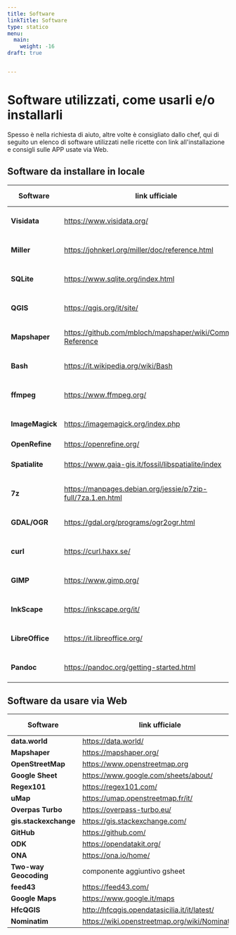 ```yaml
---
title: Software
linkTitle: Software
type: statico
menu:
  main:
    weight: -16
draft: true


---
```


# Software utilizzati, come usarli e/o installarli

Spesso è nella richiesta di aiuto, altre volte è consigliato dallo chef, qui di seguito un elenco di software utilizzati nelle ricette con link all'installazione e consigli sulle APP usate via Web.

## Software da installare in locale

Software | link ufficiale | Come installarlo| ambito
---------|----------------|-----------------|----------
**Visidata**|<https://www.visidata.org/>| riga di comando (CLI) | Testo strutturato
**Miller**|<https://johnkerl.org/miller/doc/reference.html> | riga di comando (CLI) | Testo strutturato
**SQLite**|<https://www.sqlite.org/index.html>| Multi piattaforma (CLI/GUI) | Database
**QGIS**|<https://qgis.org/it/site/>| Multi piattaforma (CLI/GUI) |GIS
**Mapshaper**|<https://github.com/mbloch/mapshaper/wiki/Command-Reference>|Multi piattaforma (CLI/GUI) | GIS
**Bash** | <https://it.wikipedia.org/wiki/Bash> | riga di comando (CLI) | Shell Linux
**ffmpeg** | <https://www.ffmpeg.org/> | Multi piattaforma (CLI/GUI) | Audio/Video
**ImageMagick** | <https://imagemagick.org/index.php> | Multi piattaforma (CLI/GUI) | Immagini
**OpenRefine** | <https://openrefine.org/> | | Pulizia dati
**Spatialite** | <https://www.gaia-gis.it/fossil/libspatialite/index>| Multi piattaforma (CLI/GUI) | GIS
**7z** |<https://manpages.debian.org/jessie/p7zip-full/7za.1.en.html> | Multi piattaforma (CLI/GUI) | Altro
**GDAL/OGR** |<https://gdal.org/programs/ogr2ogr.html> | Multi piattaforma (CLI/GUI) | GIS
**curl** | <https://curl.haxx.se/> | Multi piattaforma (CLI/GUI) | Testo strutturato
**GIMP** | <https://www.gimp.org/> | Multi piattaforma (GUI) | Grafica
**InkScape** | <https://inkscape.org/it/> | Multi piattaforma (GUI) | Grafica vettoriale
**LibreOffice** | <https://it.libreoffice.org/> | Multi piattaforma (GUI) | Office
**Pandoc** | <https://pandoc.org/getting-started.html> | Riga di comando (CLI) | Conversione



## Software da usare via Web

Software | link ufficiale | Serve account | ambito
---------|----------------|:--------------:|------
**data.world**|<https://data.world/> | Sì | Dati strutturati
**Mapshaper**| <https://mapshaper.org/> | No | GIS
**OpenStreetMap**|<https://www.openstreetmap.org> | Sì | GIS/mappe
**Google Sheet**|<https://www.google.com/sheets/about/> | Sì | Dati strutturati
**Regex101**|<https://regex101.com/> | No | Testo strutturato
**uMap** | <https://umap.openstreetmap.fr/it/> | Sì | GIS/mappe
**Overpas Turbo** |<https://overpass-turbo.eu/> | No | GIS/mappe
**gis.stackexchange** |<https://gis.stackexchange.com/>| Sì | Forum
**GitHub** | <https://github.com/> | Sì | Hosting/Versioning
**ODK** | <https://opendatakit.org/> | Sì | GIS/mappe| GIS/mappe
**ONA** | <https://ona.io/home/> | Sì | GIS/mappe
**Two-way Geocoding** | componente aggiuntivo gsheet| Sì | Geocoding
**feed43** | <https://feed43.com/> | | Feed
**Google Maps** | <https://www.google.it/maps> | Sì | Mappe
**HfcQGIS** | <http://hfcqgis.opendatasicilia.it/it/latest/> | No | QGIS
**Nominatim** | <https://wiki.openstreetmap.org/wiki/Nominatim> | Sì | GIS/mappe

